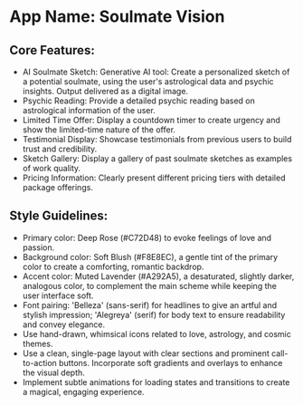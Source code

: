 # **App Name**: Soulmate Vision

## Core Features:

- AI Soulmate Sketch: Generative AI tool: Create a personalized sketch of a potential soulmate, using the user's astrological data and psychic insights. Output delivered as a digital image.
- Psychic Reading: Provide a detailed psychic reading based on astrological information of the user.
- Limited Time Offer: Display a countdown timer to create urgency and show the limited-time nature of the offer.
- Testimonial Display: Showcase testimonials from previous users to build trust and credibility.
- Sketch Gallery: Display a gallery of past soulmate sketches as examples of work quality.
- Pricing Information: Clearly present different pricing tiers with detailed package offerings.

## Style Guidelines:

- Primary color: Deep Rose (#C72D48) to evoke feelings of love and passion.
- Background color: Soft Blush (#F8E8EC), a gentle tint of the primary color to create a comforting, romantic backdrop.
- Accent color: Muted Lavender (#A292A5), a desaturated, slightly darker, analogous color, to complement the main scheme while keeping the user interface soft.
- Font pairing: 'Belleza' (sans-serif) for headlines to give an artful and stylish impression; 'Alegreya' (serif) for body text to ensure readability and convey elegance.
- Use hand-drawn, whimsical icons related to love, astrology, and cosmic themes.
- Use a clean, single-page layout with clear sections and prominent call-to-action buttons. Incorporate soft gradients and overlays to enhance the visual depth.
- Implement subtle animations for loading states and transitions to create a magical, engaging experience.